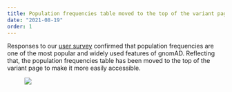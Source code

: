 ```yaml
---
title: Population frequencies table moved to the top of the variant page
date: "2021-08-19"
order: 1
---
```


Responses to our [user survey](http://broad.io/gnomad_user_survey) confirmed that population frequencies are one of the most popular and widely used features of gnomAD. Reflecting that, the population frequencies table has been moved to the top of the variant page to make it more easily accessible.

<!-- end_excerpt -->

<figure>
   <img src="../images/2021/08/population-frequencies-table-moved.png" />
</figure>
